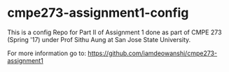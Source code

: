 # cmpe273-assignment1-config
This is a config Repo for Part II of Assignment 1 done as part of CMPE 273 (Spring '17) under Prof Sithu Aung at San Jose State University.

For more information go to: https://github.com/iamdeowanshi/cmpe273-assignment1
